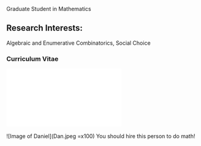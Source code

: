 Graduate Student in Mathematics

## Research Interests:
Algebraic and Enumerative Combinatorics, Social Choice

### Curriculum Vitae

![CV](CV.pdf)

![Image of Daniel](Dan.jpeg =x100)
You should hire this person to do math!
